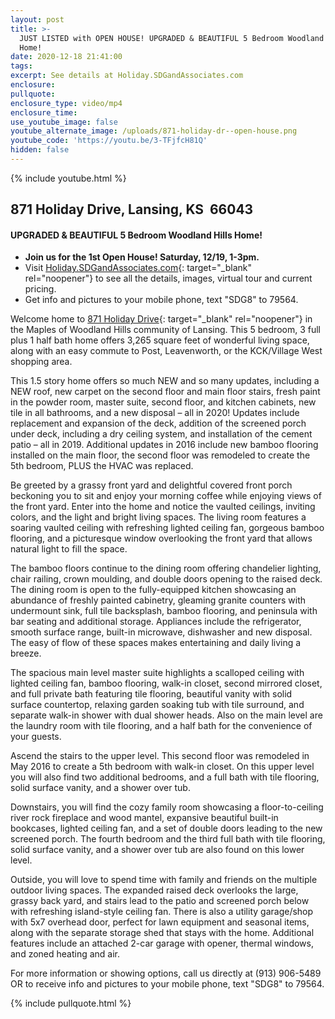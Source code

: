 ```yaml
---
layout: post
title: >-
  JUST LISTED with OPEN HOUSE! UPGRADED & BEAUTIFUL 5 Bedroom Woodland Hills
  Home!
date: 2020-12-18 21:41:00
tags:
excerpt: See details at Holiday.SDGandAssociates.com
enclosure:
pullquote:
enclosure_type: video/mp4
enclosure_time:
use_youtube_image: false
youtube_alternate_image: /uploads/871-holiday-dr--open-house.png
youtube_code: 'https://youtu.be/3-TFjfcH81Q'
hidden: false
---
```


{% include youtube.html %}

## 871 Holiday Drive, Lansing, KS&nbsp; 66043

#### UPGRADED & BEAUTIFUL 5 Bedroom Woodland Hills Home\!

* **Join us for the 1st Open House\! Saturday, 12/19, 1-3pm.**
* Visit [Holiday.SDGandAssociates.com](http://Holiday.SDGandAssociates.com){: target="_blank" rel="noopener"}&nbsp;to see all the details, images, virtual tour and current pricing.
* Get info and pictures to your mobile phone, text "SDG8" to 79564.

Welcome home to [871 Holiday Drive](http://Holiday.SDGandAssociates.com){: target="_blank" rel="noopener"} in the Maples of Woodland Hills community of Lansing. This 5 bedroom, 3 full plus 1 half bath home offers 3,265 square feet of wonderful living space, along with an easy commute to Post, Leavenworth, or the KCK/Village West shopping area.

This 1.5 story home offers so much NEW and so many updates, including a NEW roof, new carpet on the second floor and main floor stairs, fresh paint in the powder room, master suite, second floor, and kitchen cabinets, new tile in all bathrooms, and a new disposal – all in 2020\! Updates include replacement and expansion of the deck, addition of the screened porch under deck, including a dry ceiling system, and installation of the cement patio – all in 2019. Additional updates in 2016 include new bamboo flooring installed on the main floor, the second floor was remodeled to create the 5th bedroom, PLUS the HVAC was replaced.

Be greeted by a grassy front yard and delightful covered front porch beckoning you to sit and enjoy your morning coffee while enjoying views of the front yard. Enter into the home and notice the vaulted ceilings, inviting colors, and the light and bright living spaces. The living room features a soaring vaulted ceiling with refreshing lighted ceiling fan, gorgeous bamboo flooring, and a picturesque window overlooking the front yard that allows natural light to fill the space.

The bamboo floors continue to the dining room offering chandelier lighting, chair railing, crown moulding, and double doors opening to the raised deck. The dining room is open to the fully-equipped kitchen showcasing an abundance of freshly painted cabinetry, gleaming granite counters with undermount sink, full tile backsplash, bamboo flooring, and peninsula with bar seating and additional storage. Appliances include the refrigerator, smooth surface range, built-in microwave, dishwasher and new disposal. The easy of flow of these spaces makes entertaining and daily living a breeze.

The spacious main level master suite highlights a scalloped ceiling with lighted ceiling fan, bamboo flooring, walk-in closet, second mirrored closet, and full private bath featuring tile flooring, beautiful vanity with solid surface countertop, relaxing garden soaking tub with tile surround, and separate walk-in shower with dual shower heads. Also on the main level are the laundry room with tile flooring, and a half bath for the convenience of your guests.

Ascend the stairs to the upper level. This second floor was remodeled in May 2016 to create a 5th bedroom with walk-in closet. On this upper level you will also find two additional bedrooms, and a full bath with tile flooring, solid surface vanity, and a shower over tub.

Downstairs, you will find the cozy family room showcasing a floor-to-ceiling river rock fireplace and wood mantel, expansive beautiful built-in bookcases, lighted ceiling fan, and a set of double doors leading to the new screened porch. The fourth bedroom and the third full bath with tile flooring, solid surface vanity, and a shower over tub are also found on this lower level.

Outside, you will love to spend time with family and friends on the multiple outdoor living spaces. The expanded raised deck overlooks the large, grassy back yard, and stairs lead to the patio and screened porch below with refreshing island-style ceiling fan. There is also a utility garage/shop with 5x7 overhead door, perfect for lawn equipment and seasonal items, along with the separate storage shed that stays with the home. Additional features include an attached 2-car garage with opener, thermal windows, and zoned heating and air.

For more information or showing options, call us directly at (913) 906-5489 OR to receive info and pictures to your mobile phone, text "SDG8" to 79564.

{% include pullquote.html %}
